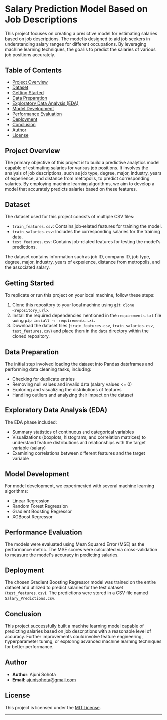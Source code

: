 # Salary Prediction Model Based on Job Descriptions

This project focuses on creating a predictive model for estimating salaries based on job descriptions. The model is designed to aid job seekers in understanding salary ranges for different occupations. By leveraging machine learning techniques, the goal is to predict the salaries of various job positions accurately.

## Table of Contents

- [Project Overview](#project-overview)
- [Dataset](#dataset)
- [Getting Started](#getting-started)
- [Data Preparation](#data-preparation)
- [Exploratory Data Analysis (EDA)](#exploratory-data-analysis-eda)
- [Model Development](#model-development)
- [Performance Evaluation](#performance-evaluation)
- [Deployment](#deployment)
- [Conclusion](#conclusion)
- [Author](#author)
- [License](#license)

## Project Overview

The primary objective of this project is to build a predictive analytics model capable of estimating salaries for various job positions. It involves the analysis of job descriptions, such as job type, degree, major, industry, years of experience, and distance from metropolis, to predict corresponding salaries. By employing machine learning algorithms, we aim to develop a model that accurately predicts salaries based on these features.

## Dataset

The dataset used for this project consists of multiple CSV files:

- `train_features.csv`: Contains job-related features for training the model.
- `train_salaries.csv`: Includes the corresponding salaries for the training data.
- `test_features.csv`: Contains job-related features for testing the model's predictions.

The dataset contains information such as job ID, company ID, job type, degree, major, industry, years of experience, distance from metropolis, and the associated salary.

## Getting Started

To replicate or run this project on your local machine, follow these steps:

1. Clone this repository to your local machine using `git clone <repository_url>`.
2. Install the required dependencies mentioned in the `requirements.txt` file using `pip install -r requirements.txt`.
3. Download the dataset files (`train_features.csv`, `train_salaries.csv`, `test_features.csv`) and place them in the `data` directory within the cloned repository.

## Data Preparation

The initial step involved loading the dataset into Pandas dataframes and performing data cleaning tasks, including:

- Checking for duplicate entries
- Removing null values and invalid data (salary values <= 0)
- Exploring and visualizing the distributions of features
- Handling outliers and analyzing their impact on the dataset

## Exploratory Data Analysis (EDA)

The EDA phase included:

- Summary statistics of continuous and categorical variables
- Visualizations (boxplots, histograms, and correlation matrices) to understand feature distributions and relationships with the target variable (salary)
- Examining correlations between different features and the target variable

## Model Development

For model development, we experimented with several machine learning algorithms:

- Linear Regression
- Random Forest Regression
- Gradient Boosting Regressor
- XGBoost Regressor

## Performance Evaluation

The models were evaluated using Mean Squared Error (MSE) as the performance metric. The MSE scores were calculated via cross-validation to measure the model's accuracy in predicting salaries.

## Deployment

The chosen Gradient Boosting Regressor model was trained on the entire dataset and utilized to predict salaries for the test dataset (`test_features.csv`). The predictions were stored in a CSV file named `Salary_Predictions.csv`.

## Conclusion

This project successfully built a machine learning model capable of predicting salaries based on job descriptions with a reasonable level of accuracy. Further improvements could involve feature engineering, hyperparameter tuning, or exploring advanced machine learning techniques for better performance.

## Author

- **Author**: Ajuni Sohota
- **Email**: ajunisohota@gmail.com

## License

This project is licensed under the [MIT License](LICENSE).

---
